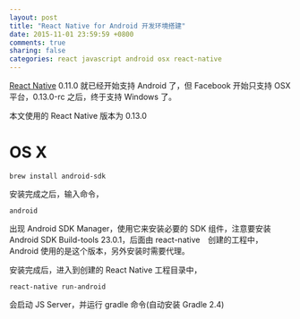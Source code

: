 ```yaml
---
layout: post
title: "React Native for Android 开发环境搭建"
date: 2015-11-01 23:59:59 +0800
comments: true
sharing: false
categories: react javascript android osx react-native
---
```


[React Native](https://github.com/facebook/react-native) 0.11.0 就已经开始支持 Android 了，但 Facebook 开始只支持 OSX 平台，0.13.0-rc 之后，终于支持 Windows 了。

本文使用的 React Native 版本为 0.13.0

# OS X

    brew install android-sdk

安装完成之后，输入命令，

    android

出现 Android SDK Manager，使用它来安装必要的 SDK 组件，注意要安装 Android SDK Build-tools 23.0.1，后面由 react-native　创建的工程中，Android 使用的是这个版本，另外安装时需要代理。

安装完成后，进入到创建的 React Native 工程目录中，

    react-native run-android

会启动 JS Server，并运行 gradle 命令(自动安装 Gradle 2.4)
